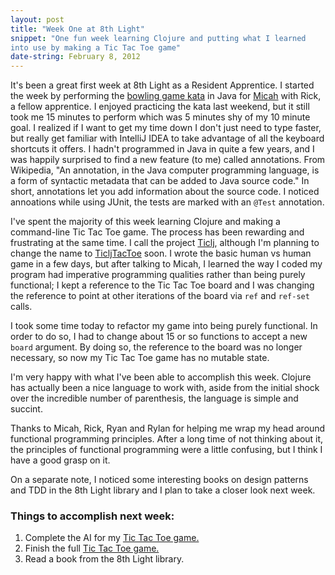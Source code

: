 ```yaml
---
layout: post
title: "Week One at 8th Light"
snippet: "One fun week learning Clojure and putting what I learned
into use by making a Tic Tac Toe game"
date-string: February 8, 2012
---
```


It's been a great first week at 8th Light as a Resident Apprentice. I
started the week by performing the [bowling game kata][2] in Java for [Micah][3] with
Rick, a fellow apprentice. I enjoyed practicing the kata last weekend,
but it still took me 15 minutes to perform which was 5 minutes shy of
my 10 minute goal. I realized if I want to get my time down I don't just need to
type faster, but really get familiar with IntelliJ IDEA to take advantage of all
the keyboard shortcuts it offers. I hadn't programmed in Java in quite a few
years, and I was happily surprised to find a new feature (to me)
called annotations. From Wikipedia, "An annotation, in the Java
computer programming language, is a form of syntactic metadata that
can be added to Java source code." In short, annotations let you add
information about the source code. I noticed annoations while using JUnit,
the tests are marked with an `@Test` annotation.

I've spent the majority of this week learning Clojure and making a 
command-line Tic Tac Toe game. The process has been rewarding and 
frustrating at the same time. I call the project [Ticlj][1], although 
I'm planning to change the name to [TicljTacToe][1] soon. I wrote the 
basic human vs human game in a few days, but after talking to Micah, I 
learned the way I coded my program had imperative programming qualities rather 
than being purely functional; I kept a reference to the Tic Tac Toe board and 
I was changing the reference to point at other iterations of the board via `ref` 
and `ref-set` calls.

I took some time today to refactor my game into being purely
functional. In order to do so, I had to change about 15 or so
functions to accept a new `board` argument. By doing so, the reference
to the board was no longer necessary, so now my Tic Tac Toe game has no
mutable state.

I'm very happy with what I've been able to accomplish this week.
Clojure has actually been a nice language to work with, aside from the
initial shock over the incredible number of parenthesis, the language
is simple and succint.

Thanks to Micah, Rick, Ryan and Rylan for helping me wrap my head
around functional programming principles. After a long time of not thinking
about it, the principles of functional programming were a little
confusing, but I think I have a good grasp on it.

On a separate note, I noticed some interesting books on design
patterns and TDD in the 8th Light library and I plan to take a closer 
look next week.

### Things to accomplish next week:

1. Complete the AI for my [Tic Tac Toe game.][1]
2. Finish the full [Tic Tac Toe game.][1]
3. Read a book from the 8th Light library.

[1]: https://github.com/spadin/ticlj
[2]: http://butunclebob.com/ArticleS.UncleBob.TheBowlingGameKata
[3]: http://www.8thlight.com/our-team/micah-martin
